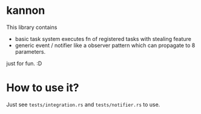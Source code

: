 # kannon
This library contains 

* basic task system executes fn of registered tasks with stealing feature
* generic event / notifier like a observer pattern which can propagate to 8 parameters.

just for fun. :D

# How to use it?
Just see `tests/integration.rs` and `tests/notifier.rs` to use.

